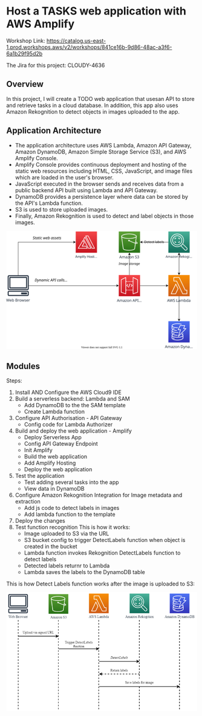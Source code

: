 # Host a TASKS web application with AWS Amplify

Workshop Link: <https://catalog.us-east-1.prod.workshops.aws/v2/workshops/841ce16b-9d86-48ac-a3f6-6a1b29f95d2b>

The Jira for this project: CLOUDY-4636

## Overview

In this project, I will create a TODO web application that usesan API to store and retrieve tasks in a cloud database. In addition, this app also uses Amazon Rekognition to detect objects in images uploaded to the app.

## Application Architecture

-   The application architecture uses AWS Lambda, Amazon API Gateway, Amazon DynamoDB, Amazon Simple Storage Service (S3), and AWS Amplify Console.
-   Amplify Console provides continuous deployment and hosting of the static web resources including HTML, CSS, JavaScript, and image files which are loaded in the user's browser.
-   JavaScript executed in the browser sends and receives data from a public backend API built using Lambda and API Gateway.
-   DynamoDB provides a persistence layer where data can be stored by the API's Lambda function.
-   S3 is used to store uploaded images.
-   Finally, Amazon Rekognition is used to detect and label objects in those images.

![Architecture](/img/architecture.svg)

## Modules

Steps:

1. Install AND Configure the AWS Cloud9 IDE
2. Build a serverless backend: Lambda and SAM
    - Add DynamoDB to the the SAM template
    - Create Lambda function
3. Configure API Authorisation - API Gateway
    - Config code for Lambda Authorizer
4. Build and deploy the web application - Amplify
    - Deploy Serverless App
    - Config API Gateway Endpoint
    - Init Amplify
    - Build the web application
    - Add Amplify Hosting
    - Deploy the web application
5. Test the application
    - Test adding several tasks into the app
    - View data in DynamoDB
6. Configure Amazon Rekognition Integration for Image metadata and extraction
    - Add js code to detect labels in images
    - Add lambda function to the template
7. Deploy the changes
8. Test function recognition
   This is how it works:
    - Image uploaded to S3 via the URL
    - S3 bucket config to trigger DetectLabels function when object is created in the bucket
    - Lambda function invokes Rekognition DetectLabels function to detect labels
    - Detected labels returnr to Lambda
    - Lambda saves the labels to the DynamoDB table

This is how Detect Labels function works after the image is uploaded to S3:

![Workflow](/img/work-flow.png)

